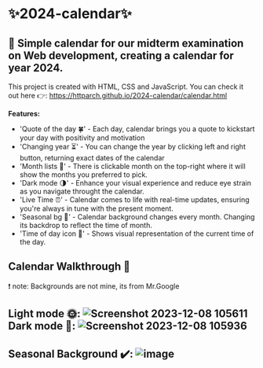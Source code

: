 # ✨2024-calendar✨
## 📆 Simple calendar for our midterm examination on Web development, creating a calendar for year 2024.

This project is created with HTML, CSS and JavaScript. You can check it out here 👉: https://httparch.github.io/2024-calendar/calendar.html

**Features:**
  * 'Quote of the day 🍀' - Each day, calendar brings you a quote to kickstart your day with positivity and motivation
  * 'Changing year ⏳'  - You can change the year by clicking left and right button, returning exact dates of the calendar
  * 'Month lists 📅' - There is clickable month on the top-right where it will show the months you preferred to pick.
  * 'Dark mode 🌗' - Enhance your visual experience and reduce eye strain as you navigate throught the calendar.
  * 'Live Time ⏰' - Calendar comes to life with real-time updates, ensuring you're always in tune with the present moment.
  * 'Seasonal bg 🌼' - Calendar background changes every month. Changing its backdrop to reflect the time of month.
  * 'Time of day icon 🍉' - Shows visual representation of the current time of the day.

## Calendar Walkthrough 🚶

 ❗ note: Backgrounds are not mine, its from Mr.Google

Light mode 🌞:
![Screenshot 2023-12-08 105611](https://github.com/httparch/2024-calendar/assets/115735884/59bedcc1-2f53-401c-9d1a-35210c657c68)
Dark mode 🌚:
![Screenshot 2023-12-08 105936](https://github.com/httparch/2024-calendar/assets/115735884/87b1f640-303c-4220-a17c-9c42b8eb18a0)
---
Seasonal Background ✔️: 
![image](https://github.com/httparch/2024-calendar/assets/115735884/1d116782-44c8-485a-8953-679962f97764)
---




